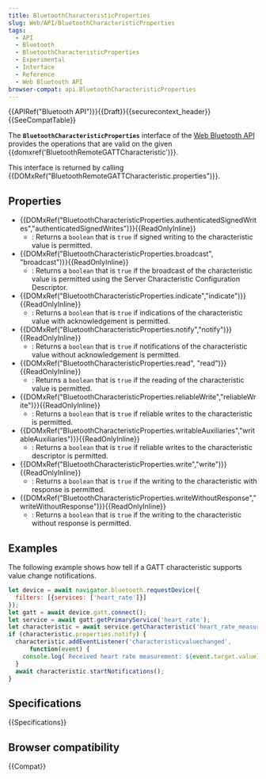 ```yaml
---
title: BluetoothCharacteristicProperties
slug: Web/API/BluetoothCharacteristicProperties
tags:
  - API
  - Bluetooth
  - BluetoothCharacteristicProperties
  - Experimental
  - Interface
  - Reference
  - Web Bluetooth API
browser-compat: api.BluetoothCharacteristicProperties
---
```

{{APIRef("Bluetooth API")}}{{Draft}}{{securecontext_header}}{{SeeCompatTable}}

The **`BluetoothCharacteristicProperties`** interface of the [Web Bluetooth API](/en-US/docs/Web/API/Web_Bluetooth_API) provides the operations that are valid on the given {{domxref('BluetoothRemoteGATTCharacteristic')}}.

This interface is returned by calling {{DOMxRef("BluetoothRemoteGATTCharacteristic.properties")}}.

## Properties

- {{DOMxRef("BluetoothCharacteristicProperties.authenticatedSignedWrites","authenticatedSignedWrites")}}{{ReadOnlyInline}}
  - : Returns a `boolean` that is `true` if signed writing to the characteristic value is permitted.
- {{DOMxRef("BluetoothCharacteristicProperties.broadcast", "broadcast")}}{{ReadOnlyInline}}
  - : Returns a `boolean` that is `true` if the broadcast of the characteristic value is permitted using the Server Characteristic Configuration Descriptor.
- {{DOMxRef("BluetoothCharacteristicProperties.indicate","indicate")}}{{ReadOnlyInline}}
  - : Returns a `boolean` that is `true` if indications of the characteristic value with acknowledgement is permitted.
- {{DOMxRef("BluetoothCharacteristicProperties.notify","notify")}}{{ReadOnlyInline}}
  - : Returns a `boolean` that is `true` if notifications of the characteristic value without acknowledgement is permitted.
- {{DOMxRef("BluetoothCharacteristicProperties.read", "read")}}{{ReadOnlyInline}}
  - : Returns a `boolean` that is `true` if the reading of the characteristic value is permitted.
- {{DOMxRef("BluetoothCharacteristicProperties.reliableWrite","reliableWrite")}}{{ReadOnlyInline}}
  - : Returns a `boolean` that is `true` if reliable writes to the characteristic is permitted.
- {{DOMxRef("BluetoothCharacteristicProperties.writableAuxiliaries","writableAuxiliaries")}}{{ReadOnlyInline}}
  - : Returns a `boolean` that is `true` if reliable writes to the characteristic descriptor is permitted.
- {{DOMxRef("BluetoothCharacteristicProperties.write","write")}}{{ReadOnlyInline}}
  - : Returns a `boolean` that is `true` if the writing to the characteristic with response is permitted.
- {{DOMxRef("BluetoothCharacteristicProperties.writeWithoutResponse","writeWithoutResponse")}}{{ReadOnlyInline}}
  - : Returns a `boolean` that is `true` if the writing to the characteristic without response is permitted.

## Examples

The following example shows how tell if a GATT characteristic supports value change notifications.

```js
let device = await navigator.bluetooth.requestDevice({
  filters: [{services: ['heart_rate']}]
});
let gatt = await device.gatt.connect();
let service = await gatt.getPrimaryService('heart_rate');
let characteristic = await service.getCharacteristic('heart_rate_measurement');
if (characteristic.properties.notify) {
  characteristic.addEventListener('characteristicvaluechanged',
      function(event) {
    console.log(`Received heart rate measurement: ${event.target.value}`);
  }
  await characteristic.startNotifications();
}
```

## Specifications

{{Specifications}}

## Browser compatibility

{{Compat}}
